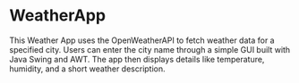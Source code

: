 # WeatherApp
  This Weather App uses the OpenWeatherAPI to fetch weather data for a specified city. Users can enter the city name through a simple GUI built with Java Swing and AWT. The app then displays details like temperature, humidity, and a short weather description.
